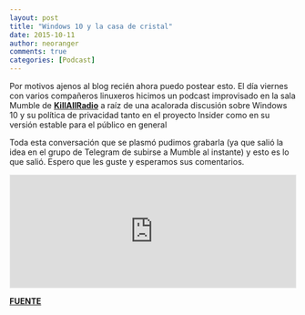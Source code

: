 ```yaml
---
layout: post
title: "Windows 10 y la casa de cristal"
date: 2015-10-11
author: neoranger
comments: true
categories: [Podcast]
---
```

Por motivos ajenos al blog recién ahora puedo postear esto. El día viernes con varios compañeros linuxeros hicimos un podcast improvisado en la sala Mumble de <strong><a href="http://www.killallradio.com">KillAllRadio</a></strong> a raíz de una acalorada discusión sobre Windows 10 y su política de privacidad tanto en el proyecto Insider como en su versión estable para el público en general

Toda esta conversación que se plasmó pudimos grabarla (ya que salió la idea en el grupo de Telegram de subirse a Mumble al instante) y esto es lo que salió. Espero que les guste y esperamos sus comentarios.

<iframe id='audio_8891276' frameborder='0' allowfullscreen='' scrolling='no' height='200' style='border:1px solid #EEE; box-sizing:border-box; width:100%;' src="https://ar.ivoox.com/es/player_ej_8891276_4_1.html?c1=ff6600"></iframe>


<strong><a href="https://killallradio.wordpress.com/2015/10/10/windows-10-y-la-casa-de-cristal/">FUENTE</a></strong>
